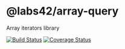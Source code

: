 @labs42/array-query
========
Array iterators library

[![Build Status](https://travis-ci.org/labs42io/array-query.svg?branch=vlad)](https://travis-ci.org/labs42io/array-query)
[![Coverage Status](https://coveralls.io/repos/github/labs42io/array-query/badge.svg?branch=master)](https://coveralls.io/github/labs42io/array-query?branch=master)